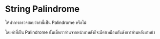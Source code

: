 # String Palindrome
ให้ทำการตรวจสอบว่าค่านี้เป็น Palindrome หรือไม่

โดยคำที่เป็น Palindrome นั้นเมื่อเราอ่านจากหน้ามาหลังก็จะมีค่าเหมือนกันดังการอ่านหลังมาหน้า


